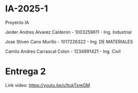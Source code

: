 # IA-2025-1

Proyecto IA

Jeider  Andres Alvarez Calderón - 1003259611 - Ing. Industrial

Jose Stiven Cano Murillo - 1017226322 - Ing. DE MATERIALES

Camilo Andres Carrascal Colon - 1234991421 - Ing. Civil

# Entrega 2
Link video: https://youtu.be/u1tukTxreGM
